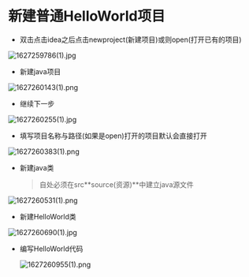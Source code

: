 # 新建普通HelloWorld项目

- 双击点击idea之后点击newproject(新建项目)或则open(打开已有的项目)

![1627259786(1).jpg](https://yaoliuyang-blog-images.oss-cn-beijing.aliyuncs.com/blogImages/F8iuDher5aNSZOR.png)

- 新建java项目

![1627260143(1).png](https://yaoliuyang-blog-images.oss-cn-beijing.aliyuncs.com/blogImages/7ZhNIdQVlRgXs5D.png)

-  继续下一步

![1627260255(1).jpg](https://yaoliuyang-blog-images.oss-cn-beijing.aliyuncs.com/blogImages/6Yf57R1lNMvpuOP.png)

- 填写项目名称与路径(如果是open)打开的项目默认会直接打开

![1627260383(1).png](https://yaoliuyang-blog-images.oss-cn-beijing.aliyuncs.com/blogImages/E2ZxuKCDMoJm1fe.png)

- 新建java类

  > 自处必须在src**source(资源)**中建立java源文件

![1627260531(1).png](https://yaoliuyang-blog-images.oss-cn-beijing.aliyuncs.com/blogImages/IdvEpeUrGWKRlLP.png)

- 新建HelloWorld类

![1627260690(1).jpg](https://yaoliuyang-blog-images.oss-cn-beijing.aliyuncs.com/blogImages/AmMlrfTZgPDtcI1.png)

- 编写HelloWorld代码

  ![1627260955(1).png](https://yaoliuyang-blog-images.oss-cn-beijing.aliyuncs.com/blogImages/v8e9YTWGoF5aKMI.png)